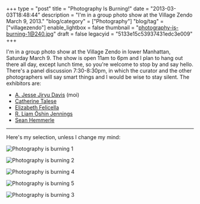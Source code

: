 +++
type = "post"
title = "Photography Is Burning!"
date = "2013-03-03T18:48:44"
description = "I'm in a group photo show at the Village Zendo March 9, 2013."
"blog/category" = ["Photography"]
"blog/tag" = ["villagezendo"]
enable_lightbox = false
thumbnail = "photography-is-burning-1@240.jpg"
draft = false
legacyid = "5133e15c53937431edc3e009"
+++

<p>I'm in a group photo show at the Village Zendo in lower Manhattan, Saturday March 9. The show is open 11am to 6pm and I plan to hang out there all day, except lunch time, so you're welcome to stop by and say hello. There's a panel discussion 7:30-8:30pm, in which the curator and the other photographers will say smart things and I would be wise to stay silent. The exhibitors are:</p>
<ul>
<li><a href="/photography/">A. Jesse Jiryu Davis</a> (moi)</li>
<li><a href="http://www.catherinetalese.com/#a=0&amp;at=0&amp;mi=2&amp;pt=1&amp;pi=10000&amp;s=0&amp;p=3">Catherine Talese</a></li>
<li><a href="http://elizabethfelicella.com/">Elizabeth Felicella</a></li>
<li><a href="http://portfotolio.net/oshinjennings">R. Liam &#332;shin Jennings</a></li>
<li><a href="http://seanhemmerle.com/">Sean Hemmerle</a></li>
</ul>
<hr />
<p>Here's my selection, unless I change my mind:</p>
<p><img style="display:block; margin-left:auto; margin-right:auto;" src="photography-is-burning-1.jpg" alt="Photography is burning 1" title="photography-is-burning-1.jpg" border="0"   /></p>
<p><img style="display:block; margin-left:auto; margin-right:auto;" src="photography-is-burning-2.jpg" alt="Photography is burning 2" title="photography-is-burning-2.jpg" border="0"   /></p>
<p><img style="display:block; margin-left:auto; margin-right:auto;" src="photography-is-burning-4.jpg" alt="Photography is burning 4" title="photography-is-burning-4.jpg" border="0"   /></p>
<p><img style="display:block; margin-left:auto; margin-right:auto;" src="photography-is-burning-5.jpg" alt="Photography is burning 5" title="photography-is-burning-5.jpg" border="0"   /></p>
<p><img style="display:block; margin-left:auto; margin-right:auto;" src="photography-is-burning-3.jpg" alt="Photography is burning 3" title="photography-is-burning-3.jpg" border="0"   /></p>
    